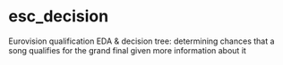 # esc_decision
Eurovision qualification EDA &amp; decision tree: determining chances that a song qualifies for the grand final given more information about it 
